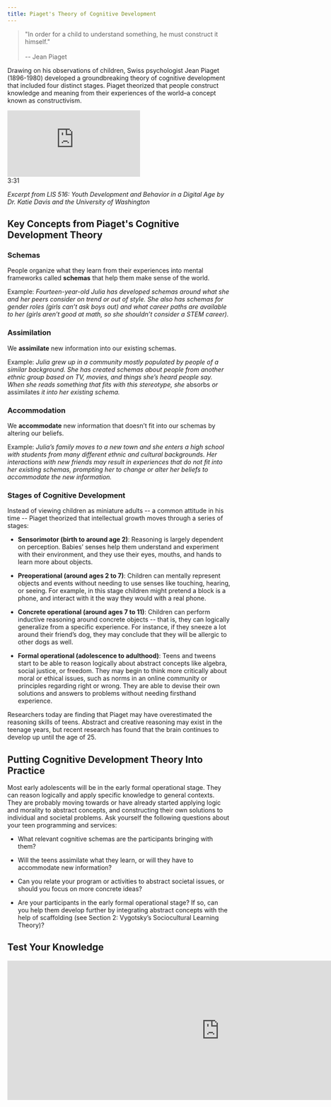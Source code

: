 ```yaml
---
title: Piaget's Theory of Cognitive Development
---
```


> "In order for a child to understand something, he must construct it himself."<br/><br/>
-- Jean Piaget

Drawing on his observations of children, Swiss psychologist Jean Piaget (1896-1980) developed a groundbreaking theory of cognitive development that included four distinct stages. Piaget theorized that people construct knowledge and meaning from their experiences of the world–a concept known as constructivism.


<iframe src="https://www.youtube.com/embed/Tgu0eYwm4I8" frameborder="0" allow="autoplay; encrypted-media" allowfullscreen></iframe>
<div class="videotime" style="float:none;">3:31</div>

*Excerpt from LIS 516: Youth Development and Behavior in a Digital Age by Dr. Katie Davis and the University of Washington*


## Key Concepts from Piaget's Cognitive Development Theory

<div class="colorhighlight color1" markdown="1">

### Schemas

People organize what they learn from their experiences into mental frameworks called **schemas** that help them make sense of the world.

Example: _Fourteen-year-old Julia has developed schemas around what she and her peers consider on trend or out of style. She also has schemas for gender roles (girls can’t ask boys out) and what career paths are available to her (girls aren’t good at math, so she shouldn’t consider a STEM career)._

</div>

<div class="colorhighlight color2" markdown="1">

### Assimilation

We **assimilate** new information into our existing schemas.

Example: _Julia grew up in a community mostly populated by people of a similar background. She has created schemas about people from another ethnic group based on TV, movies, and things she’s heard people say. When she reads something that fits with this stereotype, she_ absorbs _or_ assimilates _it into her existing schema._

</div>

<div class="colorhighlight border3" markdown="1">

### Accommodation

We **accommodate** new information that doesn’t fit into our schemas by altering our beliefs.

Example: _Julia’s family moves to a new town and she enters a high school with students from many different ethnic and cultural backgrounds. Her interactions with new friends may result in experiences that do not fit into her existing schemas, prompting her to change or alter her beliefs to accommodate the new information._

</div>

### Stages of Cognitive Development

Instead of viewing children as miniature adults -- a common attitude in his time -- Piaget theorized that intellectual growth moves through a series of stages:

* **Sensorimotor (birth to around age 2)**: Reasoning is largely dependent on perception. Babies’ senses help them understand and experiment with their environment, and they use their eyes, mouths, and hands to learn more about objects.

* **Preoperational (around ages 2 to 7)**: Children can mentally represent objects and events without needing to use senses like touching, hearing, or seeing. For example, in this stage children might pretend a block is a phone, and interact with it the way they would with a real phone.

* **Concrete operational (around ages 7 to 11)**: Children can perform inductive reasoning around concrete objects -- that is, they can logically generalize from a specific experience. For instance, if they sneeze a lot around their friend’s dog, they may conclude that they will be allergic to other dogs as well.

* **Formal operational (adolescence to adulthood)**: Teens and tweens start to be able to reason logically about abstract concepts like algebra, social justice, or freedom. They may begin to think more critically about moral or ethical issues, such as norms in an online community or principles regarding right or wrong. They are able to devise their own solutions and answers to problems without needing firsthand experience.

Researchers today are finding that Piaget may have overestimated the reasoning skills of teens. Abstract and creative reasoning may exist in the teenage years, but recent research has found that the brain continues to develop up until the age of 25.

## Putting Cognitive Development Theory Into Practice

Most early adolescents will be in the early formal operational stage. They can reason logically and apply specific knowledge to general contexts. They are probably moving towards or have already started applying logic and morality to abstract concepts, and constructing their own solutions to individual and societal problems. Ask yourself the following questions about your teen programming and services:

* What relevant cognitive schemas are the participants bringing with them?

* Will the teens assimilate what they learn, or will they have to accommodate new information?

* Can you relate your program or activities to abstract societal issues, or should you focus on more concrete ideas?

* Are your participants in the early formal operational stage? If so, can you help them develop further by integrating abstract concepts with the help of scaffolding (see Section 2: Vygotsky’s Sociocultural Learning Theory)?

## Test Your Knowledge


<iframe src="https://connectedlib.ischool.uw.edu/wp-admin/admin-ajax.php?action=h5p_embed&id=7" width="958" height="315" frameborder="0" allowfullscreen="allowfullscreen" title="Test Your Knowledge: Piaget's Stages of Cognitive Development"></iframe><script src="https://connectedlib.ischool.uw.edu/wp-content/plugins/h5p/h5p-php-library/js/h5p-resizer.js" charset="UTF-8"></script>


